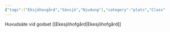 ```yaml
---
{"tags":["Eksjöhovgård","Sävsjö","Njudung"],"category":"plats","Class":"Boplats","aliases":["Eksjöhofgård"],"dg-publish":true,"permalink":"/8-historia/manaheim/midgard/goetaland/smaland/tiohaerad/njudung/vaestra-haerad/ekesjoe/","dgPassFrontmatter":true,"noteIcon":""}
---
```


Huvudsäte vid godset [[Ekesjöhofgård\|Ekesjöhofgård]]